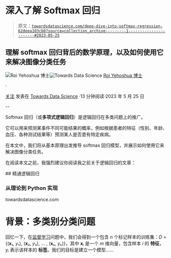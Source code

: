 # 深入了解 Softmax 回归

> 原文：[`towardsdatascience.com/deep-dive-into-softmax-regression-62deea103cb8?source=collection_archive---------1-----------------------#2023-05-25`](https://towardsdatascience.com/deep-dive-into-softmax-regression-62deea103cb8?source=collection_archive---------1-----------------------#2023-05-25)

## 理解 softmax 回归背后的数学原理，以及如何使用它来解决图像分类任务

[](https://medium.com/@roiyeho?source=post_page-----62deea103cb8--------------------------------)![Roi Yehoshua 博士](https://medium.com/@roiyeho?source=post_page-----62deea103cb8--------------------------------)[](https://towardsdatascience.com/?source=post_page-----62deea103cb8--------------------------------)![Towards Data Science](https://towardsdatascience.com/?source=post_page-----62deea103cb8--------------------------------) [Roi Yehoshua 博士](https://medium.com/@roiyeho?source=post_page-----62deea103cb8--------------------------------)

·

[关注](https://medium.com/m/signin?actionUrl=https%3A%2F%2Fmedium.com%2F_%2Fsubscribe%2Fuser%2F3886620c5cf9&operation=register&redirect=https%3A%2F%2Ftowardsdatascience.com%2Fdeep-dive-into-softmax-regression-62deea103cb8&user=Dr.+Roi+Yehoshua&userId=3886620c5cf9&source=post_page-3886620c5cf9----62deea103cb8---------------------post_header-----------) 发表在 [Towards Data Science](https://towardsdatascience.com/?source=post_page-----62deea103cb8--------------------------------) ·13 分钟阅读·2023 年 5 月 25 日[](https://medium.com/m/signin?actionUrl=https%3A%2F%2Fmedium.com%2F_%2Fvote%2Ftowards-data-science%2F62deea103cb8&operation=register&redirect=https%3A%2F%2Ftowardsdatascience.com%2Fdeep-dive-into-softmax-regression-62deea103cb8&user=Dr.+Roi+Yehoshua&userId=3886620c5cf9&source=-----62deea103cb8---------------------clap_footer-----------)

--

[](https://medium.com/m/signin?actionUrl=https%3A%2F%2Fmedium.com%2F_%2Fbookmark%2Fp%2F62deea103cb8&operation=register&redirect=https%3A%2F%2Ftowardsdatascience.com%2Fdeep-dive-into-softmax-regression-62deea103cb8&source=-----62deea103cb8---------------------bookmark_footer-----------)

Softmax 回归（或**多项式逻辑回归**）是逻辑回归在多类问题上的推广。

它可以用来预测某事件不同可能结果的概率，例如根据患者的特征（性别、年龄、血压、各种测试结果等）预测某人是否患有特定疾病。

在本文中，我们将从基本原理出发推导 softmax 回归模型，并展示如何使用它来解决图像分类任务。

在阅读本文之前，我强烈建议你阅读我之前关于逻辑回归的文章：

[](/mastering-logistic-regression-3e502686f0ae?source=post_page-----62deea103cb8--------------------------------) ## 精通逻辑回归

### 从理论到 Python 实现

towardsdatascience.com

# 背景：多类别分类问题

回忆一下，在[监督学习](https://medium.com/@roiyeho/introduction-to-supervised-machine-learning-313730eb5aa2)问题中，我们会得到一个包含 *n* 个标记样本的训练集：*D* = {(**x**₁, *y*₁), (**x**₂, *y*₂), … , (**x***ₙ, yₙ*)}，其中 **x***ᵢ* 是一个 *m* 维向量，包含样本 *i* 的 **特征**，*yᵢ* 表示该样本的 **标签**。我们的目标是建立一个模型……
